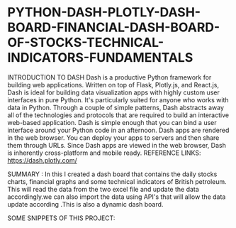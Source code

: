 # PYTHON-DASH-PLOTLY-DASH-BOARD-FINANCIAL-DASH-BOARD-OF-STOCKS-TECHNICAL-INDICATORS-FUNDAMENTALS

INTRODUCTION TO DASH
Dash is a productive Python framework for building web applications.
Written on top of Flask, Plotly.js, and React.js, Dash is ideal for building data visualization apps with highly custom user interfaces in pure Python. It's particularly suited for anyone who works with data in Python.
Through a couple of simple patterns, Dash abstracts away all of the technologies and protocols that are required to build an interactive web-based application. Dash is simple enough that you can bind a user interface around your Python code in an afternoon.
Dash apps are rendered in the web browser. You can deploy your apps to servers and then share them through URLs. Since Dash apps are viewed in the web browser, Dash is inherently cross-platform and mobile ready.
REFERENCE LINKS:
https://dash.plotly.com/


SUMMARY :
In this I created a dash board that contains the daily stocks charts, financial graphs and some technical indicators of British petroleum.
This will read the data from the two excel file and update the data accordingly.we can also import the data using API's that will allow the
data update according .This is also a dynamic dash board.

SOME SNIPPETS OF THIS PROJECT:


